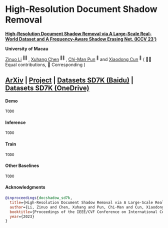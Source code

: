 # High-Resolution Document Shadow Removal

<b><a href='https://arxiv.org/abs/2308.14221'>High-Resolution Document Shadow Removal via A Large-Scale Real-World Dataset and A Frequency-Aware Shadow Erasing Net. (ICCV 23')</a> </b>

<b>University of Macau</b>

<div>
<span class="author-block">
  <a href='https://zinuoli.github.io/'>Zinuo Li</a><sup> 👨‍💻‍ </sup>
</span>,
  <span class="author-block">
    <a href='https://cxh.netlify.app/'> Xuhang Chen</a><sup> 👨‍💻‍ </sup>
  </span>,
  <span class="author-block">
    <a href="https://www.cis.um.edu.mo/~cmpun/" target="_blank">Chi-Man Pun</a><sup> 📮</sup>
  </span> and
  <span class="author-block">
  <a href="http://vinthony.github.io/" target="_blank">Xiaodong Cun</a><sup> 📮</sup>
</span>
  ( 👨‍💻‍ Equal contributions, 📮 Corresponding )
  </div>


[ArXiv](https://arxiv.org/abs/2308.14221) | [Project](https://cxh-research.github.io/DocShadow-SD7K/) | [Datasets SD7K (Baidu)](https://pan.baidu.com/s/1PgJ3cPR3OYO7gwF1o0DgDg?pwd=72aq) | [Datasets SD7K (OneDrive)](https://uofmacau-my.sharepoint.com/:f:/g/personal/yc17491_umac_mo/Egvya1y-c2pDneH-prp8NJABl67potyJ-y0mlLpuKNlBrw?e=FkeJsz)
---

#### Demo
```
TODO
```

#### Inference
```
TODO
```

#### Train
```
TODO
```

#### Other Baselines
```
TODO
```

#### Acknowledgments

```bib
@inproceedings{docshadow_sd7k,
  title={High-Resolution Document Shadow Removal via A Large-Scale Real-World Dataset and A Frequency-Aware Shadow Erasing Net},
  author={Li, Zinuo and Chen, Xuhang and Pun, Chi-Man and Cun, Xiaodong},
  booktitle={Proceedings of the IEEE/CVF Conference on International Conference on Computer Vision},
  year={2023}
}

```


